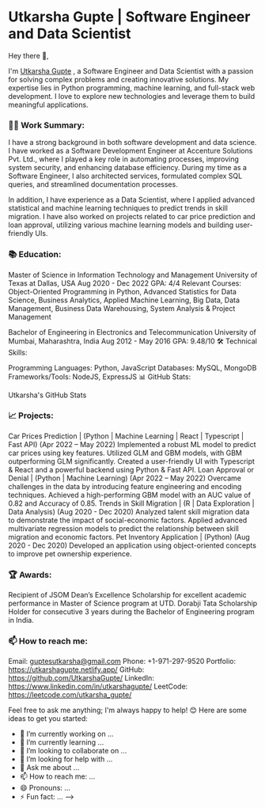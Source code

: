 # Utkarsha Gupte | Software Engineer and Data Scientist

Hey there 👋,

I'm [Utkarsha Gupte]([url](https://www.linkedin.com/in/utkarshagupte/)) , a Software Engineer and Data Scientist with a passion for solving complex problems and creating innovative solutions. My expertise lies in Python programming, machine learning, and full-stack web development. I love to explore new technologies and leverage them to build meaningful applications.

### 👨‍💻 Work Summary:

I have a strong background in both software development and data science. I have worked as a Software Development Engineer at Accenture Solutions Pvt. Ltd., where I played a key role in automating processes, improving system security, and enhancing database efficiency. During my time as a Software Engineer, I also architected services, formulated complex SQL queries, and streamlined documentation processes.

In addition, I have experience as a Data Scientist, where I applied advanced statistical and machine learning techniques to predict trends in skill migration. I have also worked on projects related to car price prediction and loan approval, utilizing various machine learning models and building user-friendly UIs.


### 📚 Education:


Master of Science in Information Technology and Management
University of Texas at Dallas, USA
Aug 2020 - Dec 2022
GPA: 4/4
Relevant Courses: Object-Oriented Programming in Python, Advanced Statistics for Data Science, Business Analytics, Applied Machine Learning, Big Data, Data Management, Business Data Warehousing, System Analysis & Project Management


Bachelor of Engineering in Electronics and Telecommunication
University of Mumbai, Maharashtra, India
Aug 2012 - May 2016
GPA: 9.48/10
🛠️ Technical Skills:

Programming Languages: Python, JavaScript
Databases: MySQL, MongoDB
Frameworks/Tools: NodeJS, ExpressJS
📊 GitHub Stats:

Utkarsha's GitHub Stats

### 📈 Projects:

Car Prices Prediction | (Python | Machine Learning | React | Typescript | Fast API) (Apr 2022 – May 2022)
Implemented a robust ML model to predict car prices using key features.
Utilized GLM and GBM models, with GBM outperforming GLM significantly.
Created a user-friendly UI with Typescript & React and a powerful backend using Python & Fast API.
Loan Approval or Denial | (Python | Machine Learning) (Apr 2022 – May 2022)
Overcame challenges in the data by introducing feature engineering and encoding techniques.
Achieved a high-performing GBM model with an AUC value of 0.82 and Accuracy of 0.85.
Trends in Skill Migration | (R | Data Exploration | Data Analysis) (Aug 2020 - Dec 2020)
Analyzed talent skill migration data to demonstrate the impact of social-economic factors.
Applied advanced multivariate regression models to predict the relationship between skill migration and economic factors.
Pet Inventory Application | (Python) (Aug 2020 - Dec 2020)
Developed an application using object-oriented concepts to improve pet ownership experience.

### 🏆 Awards:

Recipient of JSOM Dean’s Excellence Scholarship for excellent academic performance in Master of Science program at UTD.
Dorabji Tata Scholarship Holder for consecutive 3 years during the Bachelor of Engineering program in India.


### 📫 How to reach me:

Email: guptesutkarsha@gmail.com
Phone: +1-971-297-9520
Portfolio: https://utkarshagupte.netlify.app/
GitHub: https://github.com/UtkarshaGupte/
LinkedIn: https://www.linkedin.com/in/utkarshagupte/
LeetCode: https://leetcode.com/utkarsha_gupte/

Feel free to ask me anything; I'm always happy to help! 😊
Here are some ideas to get you started:

- 🔭 I’m currently working on ...
- 🌱 I’m currently learning ...
- 👯 I’m looking to collaborate on ...
- 🤔 I’m looking for help with ...
- 💬 Ask me about ...
- 📫 How to reach me: ...
- 😄 Pronouns: ...
- ⚡ Fun fact: ...
-->
